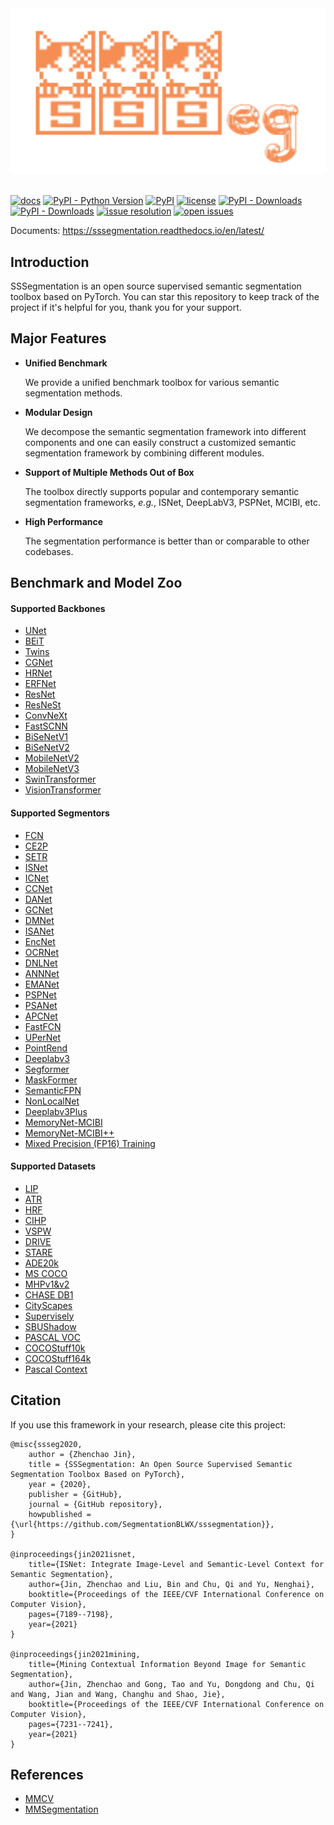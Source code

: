 <div align="center">
  <img src="./docs/logo.png" width="600"/>
</div>
<br />

[![docs](https://img.shields.io/badge/docs-latest-blue)](https://sssegmentation.readthedocs.io/en/latest/)
[![PyPI - Python Version](https://img.shields.io/pypi/pyversions/sssegmentation)](https://pypi.org/project/sssegmentation/)
[![PyPI](https://img.shields.io/pypi/v/sssegmentation)](https://pypi.org/project/sssegmentation)
[![license](https://img.shields.io/github/license/SegmentationBLWX/sssegmentation.svg)](https://github.com/SegmentationBLWX/sssegmentation/blob/master/LICENSE)
[![PyPI - Downloads](https://pepy.tech/badge/sssegmentation)](https://pypi.org/project/sssegmentation/)
[![PyPI - Downloads](https://img.shields.io/pypi/dm/sssegmentation?style=flat-square)](https://pypi.org/project/sssegmentation/)
[![issue resolution](https://isitmaintained.com/badge/resolution/SegmentationBLWX/sssegmentation.svg)](https://github.com/SegmentationBLWX/sssegmentation/issues)
[![open issues](https://isitmaintained.com/badge/open/SegmentationBLWX/sssegmentation.svg)](https://github.com/SegmentationBLWX/sssegmentation/issues)

Documents: https://sssegmentation.readthedocs.io/en/latest/


## Introduction

SSSegmentation is an open source supervised semantic segmentation toolbox based on PyTorch.
You can star this repository to keep track of the project if it's helpful for you, thank you for your support.


## Major Features

- **Unified Benchmark**

  We provide a unified benchmark toolbox for various semantic segmentation methods.

- **Modular Design**

  We decompose the semantic segmentation framework into different components and one can easily construct a customized semantic segmentation framework by combining different modules.
 
- **Support of Multiple Methods Out of Box**

  The toolbox directly supports popular and contemporary semantic segmentation frameworks, *e.g.*, ISNet, DeepLabV3, PSPNet, MCIBI, etc.
 
- **High Performance**

  The segmentation performance is better than or comparable to other codebases.


## Benchmark and Model Zoo

#### Supported Backbones

- [UNet](./docs/performances/unet)
- [BEiT](./docs/performances/beit)
- [Twins](./docs/performances/twins)
- [CGNet](./docs/performances/cgnet)
- [HRNet](https://arxiv.org/pdf/1908.07919.pdf)
- [ERFNet](./docs/performances/erfnet)
- [ResNet](https://arxiv.org/pdf/1512.03385.pdf)
- [ResNeSt](./docs/performances/resnest)
- [ConvNeXt](./docs/performances/convnext)
- [FastSCNN](./docs/performances/fastscnn)
- [BiSeNetV1](./docs/performances/bisenetv1)
- [BiSeNetV2](./docs/performances/bisenetv2)
- [MobileNetV2](./docs/performances/mobilenet)
- [MobileNetV3](./docs/performances/mobilenet)
- [SwinTransformer](./docs/performances/swin)
- [VisionTransformer](https://arxiv.org/pdf/2010.11929.pdf)

#### Supported Segmentors

- [FCN](./docs/performances/fcn)
- [CE2P](./docs/performances/ce2p)
- [SETR](./docs/performances/setr)
- [ISNet](./docs/performances/isnet)
- [ICNet](./docs/performances/icnet)
- [CCNet](./docs/performances/ccnet)
- [DANet](./docs/performances/danet)
- [GCNet](./docs/performances/gcnet)
- [DMNet](./docs/performances/dmnet)
- [ISANet](./docs/performances/isanet)
- [EncNet](./docs/performances/encnet)
- [OCRNet](./docs/performances/ocrnet)
- [DNLNet](./docs/performances/dnlnet)
- [ANNNet](./docs/performances/annnet)
- [EMANet](./docs/performances/emanet)
- [PSPNet](./docs/performances/pspnet)
- [PSANet](./docs/performances/psanet)
- [APCNet](./docs/performances/apcnet)
- [FastFCN](./docs/performances/fastfcn)
- [UPerNet](./docs/performances/upernet)
- [PointRend](./docs/performances/pointrend)
- [Deeplabv3](./docs/performances/deeplabv3)
- [Segformer](./docs/performances/segformer)
- [MaskFormer](./docs/performances/maskformer)
- [SemanticFPN](./docs/performances/semanticfpn)
- [NonLocalNet](./docs/performances/nonlocalnet)
- [Deeplabv3Plus](./docs/performances/deeplabv3plus)
- [MemoryNet-MCIBI](./docs/performances/memorynet)
- [MemoryNet-MCIBI++](./docs/performances/memorynetv2)
- [Mixed Precision (FP16) Training](./docs/performances/fp16)

#### Supported Datasets

- [LIP](http://sysu-hcp.net/lip/)
- [ATR](http://sysu-hcp.net/lip/overview.php)
- [HRF](https://www5.cs.fau.de/fileadmin/research/datasets/fundus-images/)
- [CIHP](http://sysu-hcp.net/lip/overview.php)
- [VSPW](https://www.vspwdataset.com/)
- [DRIVE](https://drive.grand-challenge.org/)
- [STARE](http://cecas.clemson.edu/~ahoover/stare/)
- [ADE20k](https://groups.csail.mit.edu/vision/datasets/ADE20K/)
- [MS COCO](https://cocodataset.org/#home)
- [MHPv1&v2](https://lv-mhp.github.io/dataset)
- [CHASE DB1](https://staffnet.kingston.ac.uk/~ku15565/)
- [CityScapes](https://www.cityscapes-dataset.com/)
- [Supervisely](https://supervise.ly/explore/projects/supervisely-person-dataset-23304/datasets)
- [SBUShadow](https://www3.cs.stonybrook.edu/~cvl/projects/shadow_noisy_label/index.html)
- [PASCAL VOC](http://host.robots.ox.ac.uk/pascal/VOC/)
- [COCOStuff10k](https://github.com/nightrome/cocostuff10k)
- [COCOStuff164k](https://github.com/nightrome/cocostuff)
- [Pascal Context](https://cs.stanford.edu/~roozbeh/pascal-context/)


## Citation

If you use this framework in your research, please cite this project:

```
@misc{ssseg2020,
    author = {Zhenchao Jin},
    title = {SSSegmentation: An Open Source Supervised Semantic Segmentation Toolbox Based on PyTorch},
    year = {2020},
    publisher = {GitHub},
    journal = {GitHub repository},
    howpublished = {\url{https://github.com/SegmentationBLWX/sssegmentation}},
}

@inproceedings{jin2021isnet,
    title={ISNet: Integrate Image-Level and Semantic-Level Context for Semantic Segmentation},
    author={Jin, Zhenchao and Liu, Bin and Chu, Qi and Yu, Nenghai},
    booktitle={Proceedings of the IEEE/CVF International Conference on Computer Vision},
    pages={7189--7198},
    year={2021}
}

@inproceedings{jin2021mining,
    title={Mining Contextual Information Beyond Image for Semantic Segmentation},
    author={Jin, Zhenchao and Gong, Tao and Yu, Dongdong and Chu, Qi and Wang, Jian and Wang, Changhu and Shao, Jie},
    booktitle={Proceedings of the IEEE/CVF International Conference on Computer Vision},
    pages={7231--7241},
    year={2021}
}
```


## References

- [MMCV](https://github.com/open-mmlab/mmcv)
- [MMSegmentation](https://github.com/open-mmlab/mmsegmentation)
